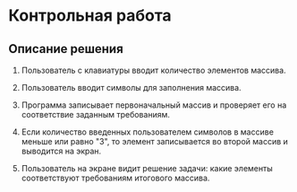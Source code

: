 # Контрольная работа

## Описание решения

1. Пользователь с клавиатуры вводит количество элементов массива.

2. Пользователь вводит символы для заполнения массива.

3. Программа записывает первоначальный массив и проверяет его на соответствие заданным требованиям.

4. Если количество введенных пользователем символов в массиве меньше или равно "3", то элемент записывается во второй массив и выводится на экран.

5. Пользователь на экране видит решение задачи: какие элементы соответствуют требованиям итогового массива.